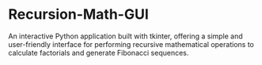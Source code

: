 # Recursion-Math-GUI
An interactive Python application built with tkinter, offering a simple and user-friendly interface for performing recursive mathematical operations to calculate factorials and generate Fibonacci sequences.
